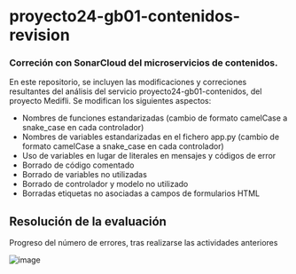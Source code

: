 # proyecto24-gb01-contenidos-revision
### Correción con SonarCloud del microservicios de contenidos.

En este repositorio, se incluyen las modificaciones y correciones resultantes del análisis del servicio proyecto24-gb01-contenidos, del proyecto Medifli.
Se modifican los siguientes aspectos:
- Nombres de funciones estandarizadas (cambio de formato camelCase a snake_case en cada controlador)
- Nombres de variables estandarizadas en el fichero app.py (cambio de formato camelCase a snake_case en cada controlador)
- Uso de variables en lugar de literales en mensajes y códigos de error
- Borrado de código comentado
- Borrado de variables no utilizadas
- Borrado de controlador y modelo no utilizado
- Borradas etiquetas no asociadas a campos de formularios HTML

## Resolución de la evaluación

Progreso del número de errores, tras realizarse las actividades anteriores

![image](https://github.com/user-attachments/assets/fb47f9c0-5243-4a66-aec2-6062742c4dc6)
